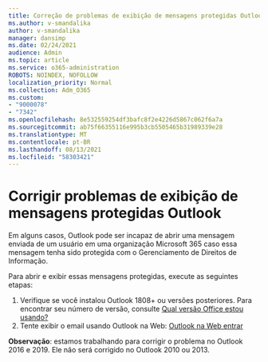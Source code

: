 ```yaml
---
title: Correção de problemas de exibição de mensagens protegidas Outlook
ms.author: v-smandalika
author: v-smandalika
manager: dansimp
ms.date: 02/24/2021
audience: Admin
ms.topic: article
ms.service: o365-administration
ROBOTS: NOINDEX, NOFOLLOW
localization_priority: Normal
ms.collection: Adm_O365
ms.custom:
- "9000078"
- "7342"
ms.openlocfilehash: 8e532559254df3bafc8f2e4226d5867c062f6a7a
ms.sourcegitcommit: ab75f66355116e995b3cb5505465b31989339e28
ms.translationtype: MT
ms.contentlocale: pt-BR
ms.lasthandoff: 08/13/2021
ms.locfileid: "58303421"
---
```

# <a name="fix-problem-viewing-protected-message-in-outlook"></a>Corrigir problemas de exibição de mensagens protegidas Outlook

Em alguns casos, Outlook pode ser incapaz de abrir uma mensagem enviada de um usuário em uma organização Microsoft 365 caso essa mensagem tenha sido protegida com o Gerenciamento de Direitos de Informação.

Para abrir e exibir essas mensagens protegidas, execute as seguintes etapas:

1. Verifique se você instalou Outlook 1808+ ou versões posteriores. Para encontrar seu número de versão, consulte [Qual versão Office estou usando?](https://support.microsoft.com/office/about-office-what-version-of-office-am-i-using-932788b8-a3ce-44bf-bb09-e334518b8b19)
2. Tente exibir o email usando Outlook na Web: [Outlook na Web entrar](https://outlook.office365.com/mail/inbox)

**Observação**: estamos trabalhando para corrigir o problema no Outlook 2016 e 2019. Ele não será corrigido no Outlook 2010 ou 2013.
